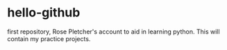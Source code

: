 # hello-github
first repository, Rose Pletcher's account to aid in learning python.  This will contain my practice projects.
